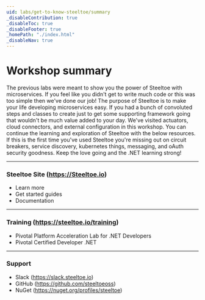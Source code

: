 ```yaml
---
uid: labs/get-to-know-steeltoe/summary
_disableContribution: true
_disableToc: true
_disableFooter: true
_homePath: "./index.html"
_disableNav: true
---
```


[vs-get-started]: ~/labs/images/vs-get-started.png "Visual Studio get started"
[vs-new-proj]: ~/labs/images/vs-new-proj.png "New visual studio web project"
[vs-name-proj]: ~/labs/images/vs-configure-project.png "Name project"
[vs-create-proj]: ~/labs/images/vs-create-project.png "Create an api project"
[vs-add-endpointcore]: ~/labs/images/vs-add-endpointcore.png "Endpointcode nuget dependency"
[vs-add-dynamiclogger]: ~/labs/images/vs-add-dynamiclogger.png "Dynamiclogger nuget dependency"
[vs-add-tracingcore]: ~/labs/images/vs-add-tracingcore.png "TracingCode nuget dependency"
[vs-run-application]: ~/labs/images/vs-run-application.png "Run the project"
[run-weatherforecast]: ~/labs/images/weatherforecast-endpoint.png "Weatherforecast endpoint"
[health-endpoint]: ~/labs/images/health-endpoint.png "Health endpoint"
[info-endpoint]: ~/labs/images/info-endpoint.png "Info endpoint"
[trace-log]: ~/labs/images/trace-log.png "Trace logs"

[exercise-1-link]: exercise1.md
[exercise-2-link]: exercise2.md
[exercise-3-link]: exercise3.md
[exercise-4-link]: exercise4.md

# Workshop summary

The previous labs were meant to show you the power of Steeltoe with microservices. If you feel like you didn't get to write much code or this was too simple then we've done our job! The purpose of Steeltoe is to make your life developing microservices easy. If you had a bunch of convoluted steps and classes to create just to get some supporting framework going that wouldn't be much value added to your day. We've visited actuators, cloud connectors, and external configuration in this workshop. You can continue the learning and exploration of Steeltoe with the below resources. If this is the first time you've used Steeltoe you're missing out on circuit breakers, service discovery, kubernetes things, messaging, and oAuth security goodness. Keep the love going and the .NET learning strong!

---

### Steeltoe Site (https://Steeltoe.io)

- Learn more
- Get started guides
- Documentation

---

### Training (https://steeltoe.io/training)

- Pivotal Platform Acceleration Lab for .NET Developers
- Pivotal Certified Developer .NET

---

### Support

- Slack (https://slack.steeltoe.io)
- GitHub (https://github.com/steeltoeoss)
- NuGet (https://nuget.org/profiles/steeltoe)
